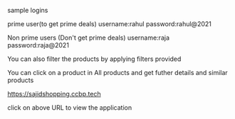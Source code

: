 sample logins

prime user(to get prime deals) username:rahul password:rahul@2021

Non prime users (Don't get prime deals) username:raja password:raja@2021

You can also filter the products by applying filters provided

You can click on a product in All products and get futher details and similar products

https://sajidshopping.ccbp.tech

click on above URL to view the application
